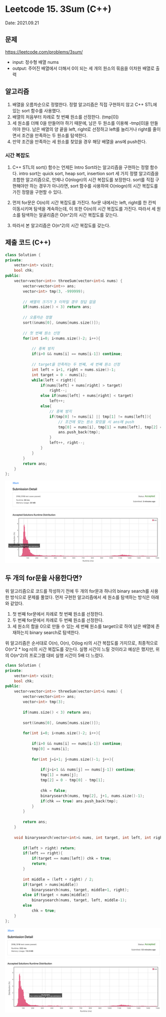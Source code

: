 # Leetcode 15. 3Sum (C++)

Date: 2021.09.21

## 문제

https://leetcode.com/problems/3sum/

- input: 정수형 배열 nums
- output: 주어진 배열에서 더해서 0이 되는 세 개의 원소의 묶음을 이차원 배열로 출력

## 알고리즘

1. 배열을 오름차순으로 정렬한다. 정렬 알고리즘은 직접 구현하지 않고 C++ STL에 있는 sort 함수를 사용했다.
2. 배열의 처음부터 차례로 첫 번째 원소를 선정한다. (tmp[0])
3. 세 원소를 더해 0을 만들어야 하기 때문에, 남은 두 원소를 이용해 -tmp[0]을 만들어야 한다. 남은 배열의 양 끝을 left, right로 선정하고 left를 늘리거나 right를 줄이면서 조건을 만족하는 두 원소를 탐색한다.
4. 만약 조건을 만족하는 세 원소를 찾았을 경우 해당 배열을 ans에 push한다.

### 시간 복잡도

1. C++ STL의 sort() 함수는 언제든 Intro Sort라는 알고리즘을 구현하는 정렬 함수다. intro sort는 quick sort, heap sort, insertion sort 세 가지 정렬 알고리즘을 조합한 알고리즘으로, 언제나 O(nlogn)의 시간 복잡도를 보장한다. sort를 직접 구현해야만 하는 경우가 아니라면, sort 함수를 사용하여 O(nlogn)의 시간 복잡도를 가진 정렬을 구현할 수 있다.
   
2. 먼저 for문은 O(n)의 시간 복잡도를 가진다. for문 내에서는 left, right를 한 칸씩 이동시키며 탐색을 계속하는데, 이 또한 O(n)의 시간 복잡도를 가진다. 따라서 세 원소를 탐색하는 알골리즘은 O(n^2)의 시간 복잡도를 갖는다.

3. 따라서 본 알고리즘은 O(n^2)의 시간 복잡도를 갖는다.

## 제출 코드 (C++)

```C++
class Solution {
private:
    vector<int> visit;
    bool chk;
public:
    vector<vector<int>> threeSum(vector<int>& nums) {
        vector<vector<int>> ans;
        vector<int> tmp(3, -999999);
        
        // 배열의 크기가 3 이하일 경우 정답 없음
        if(nums.size() < 3) return ans;
        
        // 오름차순 정렬
        sort(&nums[0], &nums[nums.size()]);
        
        // 첫 번째 원소 선정
        for(int i=0; i<nums.size()-2; i++){
            
            // 중복 방지
            if(i>0 && nums[i] == nums[i-1]) continue;
            
            // target을 만족하는 두 번째, 세 번째 원소 선정
            int left = i+1, right = nums.size()-1;
            int target = 0 - nums[i];
            while(left < right){
                if(nums[left] + nums[right] > target)
                    right--;
                else if(nums[left] + nums[right] < target)
                    left++;
                else{
                    // 중복 방지
                    if(tmp[0] != nums[i] || tmp[1] != nums[left]){
                        // 조건에 맞는 원소 찾았을 시 ans에 push
                        tmp[0] = nums[i], tmp[1] = nums[left], tmp[2] = nums[right];
                        ans.push_back(tmp);                        
                    }
                    left++, right--;
                }
            }
        }
        return ans;
    }
};
```

![](images/2021-09-21-22-51-26.png)

## 두 개의 for문을 사용한다면?

위 알고리즘으로 코드를 작성하기 전에 두 개의 for문과 하나의 binary search를 사용한 방식으로 문제를 풀었다. 먼저 구현한 알고리즘에서 세 원소를 탐색하는 방식은 아래와 같았다.

1. 첫 번째 for문에서 차례로 첫 번째 원소를 선정한다.
2. 두 번째 for문에서 차례로 두 번째 원소를 선정한다.
3. 세 원소의 합을 0으로 만들 수 있는 세 번째 원소를 target으로 하여 남은 배열에 존재하는지 binary search로 탐색한다.

위 알고리즘은 순서대로 O(n), O(n), O(log n)의 시간 복잡도를 가지므로, 최종적으로 O(n^2 * log n)의 시간 복잡도를 갖는다. 실행 시간이 느릴 것이라고 예상은 했지만, 위의 O(n^2)의 프로그램 대비 실행 시간이 5배 더 느렸다.

```C++
class Solution {
private:
    vector<int> visit;
    bool chk;
public:
    vector<vector<int>> threeSum(vector<int>& nums) {
        vector<vector<int>> ans;
        vector<int> tmp(3);
        
        if(nums.size() < 3) return ans;
        
        sort(&nums[0], &nums[nums.size()]);
        
        for(int i=0; i<nums.size()-2; i++){
            
            if(i>0 && nums[i] == nums[i-1]) continue;
            tmp[0] = nums[i];
            
            for(int j=i+1; j<nums.size()-1; j++){
                
                if(j>i+1 && nums[j] == nums[j-1]) continue;
                tmp[1] = nums[j];
                tmp[2] = 0 - tmp[0] - tmp[1];
                
                chk = false;
                binarysearch(nums, tmp[2], j+1, nums.size()-1);
                if(chk == true) ans.push_back(tmp);
            }
        }
        
        return ans;
    }
    
    void binarysearch(vector<int>& nums, int target, int left, int right){
        
        if(left > right) return;
        if(left == right){
            if(target == nums[left]) chk = true;
            return;
        }
        
        int middle = (left + right) / 2;
        if(target > nums[middle])
            binarysearch(nums, target, middle+1, right);
        else if(target < nums[middle])
            binarysearch(nums, target, left, middle-1);
        else
            chk = true;
    }
};
```

![](images/2021-09-21-23-19-20.png)